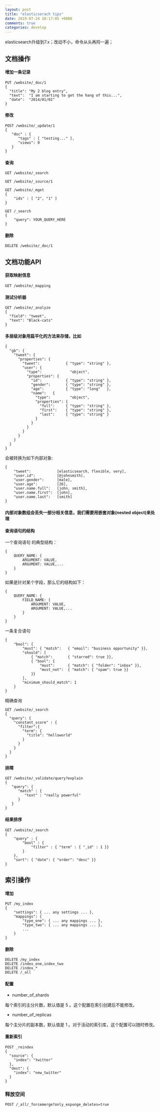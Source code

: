 ```yaml
---
layout: post
title: "elasticserach tips"
date: 2019-07-24 10:17:05 +0800
comments: true
categories: develop
---
```


elasticsearch升级到7.x；改动不小，命令从头再捋一遍；

<!-- more -->

## 文档操作

#### 增加一条记录

```
PUT /website/_doc/1
{
  "title": "My 2 blog entry",
  "text":  "I am starting to get the hang of this...",
  "date":  "2014/01/02"
}
```

#### 修改
```
POST /website/_update/1
{
   "doc" : {
      "tags" : [ "testing..." ],
      "views": 0
   }
}
```

#### 查询
```
GET /website/_search

GET /website/_source/1

GET /website/_mget 
{
    "ids" : [ "2", "1" ]    
}

GET /_search
{
    "query": YOUR_QUERY_HERE
}
```

#### 删除
```
DELETE /website/_doc/1
```

## 文档功能API

#### 获取映射信息
```
GET /website/_mapping
```

#### 测试分析器
```
GET /website/_analyze
{
  "field": "tweet",
  "text": "Black-cats" 
}
```

#### 多层级对象用扁平化的方法来存储，比如
```
{
  "gb": {
    "tweet": { 
      "properties": {
        "tweet":            { "type": "string" },
        "user": { 
          "type":             "object",
          "properties": {
            "id":           { "type": "string" },
            "gender":       { "type": "string" },
            "age":          { "type": "long"   },
            "name":   { 
              "type":         "object",
              "properties": {
                "full":     { "type": "string" },
                "first":    { "type": "string" },
                "last":     { "type": "string" }
              }
            }
          }
        }
      }
    }
  }
}

```
会被转换为如下内部对象:

```
{
    "tweet":            [elasticsearch, flexible, very],
    "user.id":          [@johnsmith],
    "user.gender":      [male],
    "user.age":         [26],
    "user.name.full":   [john, smith],
    "user.name.first":  [john],
    "user.name.last":   [smith]
}
```

#### 内部对象数组会丢失一部分相关信息，我们需要用嵌套对象(nested object)来处理

#### 查询语句的结构

一个查询语句 的典型结构：
```
{
    QUERY_NAME: {
        ARGUMENT: VALUE,
        ARGUMENT: VALUE,...
    }
}
``` 

如果是针对某个字段，那么它的结构如下：
```
{
    QUERY_NAME: {
        FIELD_NAME: {
            ARGUMENT: VALUE,
            ARGUMENT: VALUE,...
        }
    }
}
```

一条复合语句

```
{
    "bool": {
        "must": { "match":   { "email": "business opportunity" }},
        "should": [
            { "match":       { "starred": true }},
            { "bool": {
                "must":      { "match": { "folder": "inbox" }},
                "must_not":  { "match": { "spam": true }}
            }}
        ],
        "minimum_should_match": 1
    }
}
```

精确查询

```
GET /website/_search
{
  "query": {
    "constant_score" : {
      "filter":{
        "term": {
          "title": "helloworld"
        }
      }
    }
  }
}
```


#### 排障
```
GET /website/_validate/query?explain
{
   "query": {
      "match" : {
         "text" : "really powerful"
      }
   }
}
```

#### 结果排序

```
GET /website/_search
{
    "query" : {
        "bool" : {
            "filter" : { "term" : { "_id" : 1 }}
        }
    },
    "sort": { "date": { "order": "desc" }}
}
```

## 索引操作

#### 增加
```
PUT /my_index
{
    "settings": { ... any settings ... },
    "mappings": {
        "type_one": { ... any mappings ... },
        "type_two": { ... any mappings ... },
        ...
    }
}
```


#### 删除
```
DELETE /my_index
DELETE /index_one,index_two
DELETE /index_*
DELETE /_all
```
#### 配置

* number_of_shards

每个索引的主分片数，默认值是 5 。这个配置在索引创建后不能修改。

* number_of_replicas

每个主分片的副本数，默认值是 1 。对于活动的索引库，这个配置可以随时修改。

#### 重新索引
```
POST _reindex
{
  "source": {
    "index": "twitter"
  },
  "dest": {
    "index": "new_twitter"
  }
}

```

### 释放空间
```
POST /_all/_forcemerge?only_expunge_deletes=true
```
